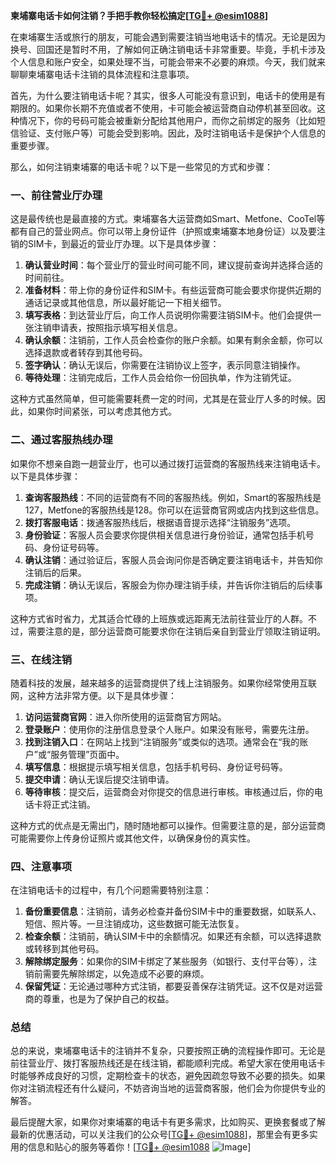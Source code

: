 **柬埔寨电话卡如何注销？手把手教你轻松搞定[[TG💪+ @esim1088](https://t.me/s/esim1088)]**

在柬埔寨生活或旅行的朋友，可能会遇到需要注销当地电话卡的情况。无论是因为换号、回国还是暂时不用，了解如何正确注销电话卡非常重要。毕竟，手机卡涉及个人信息和账户安全，如果处理不当，可能会带来不必要的麻烦。今天，我们就来聊聊柬埔寨电话卡注销的具体流程和注意事项。

首先，为什么要注销电话卡呢？其实，很多人可能没有意识到，电话卡的使用是有期限的。如果你长期不充值或者不使用，卡可能会被运营商自动停机甚至回收。这种情况下，你的号码可能会被重新分配给其他用户，而你之前绑定的服务（比如短信验证、支付账户等）可能会受到影响。因此，及时注销电话卡是保护个人信息的重要步骤。

那么，如何注销柬埔寨的电话卡呢？以下是一些常见的方式和步骤：

### 一、前往营业厅办理

这是最传统也是最直接的方式。柬埔寨各大运营商如Smart、Metfone、CooTel等都有自己的营业网点。你可以带上身份证件（护照或柬埔寨本地身份证）以及要注销的SIM卡，到最近的营业厅办理。以下是具体步骤：

1. **确认营业时间**：每个营业厅的营业时间可能不同，建议提前查询并选择合适的时间前往。
2. **准备材料**：带上你的身份证件和SIM卡。有些运营商可能会要求你提供近期的通话记录或其他信息，所以最好能记一下相关细节。
3. **填写表格**：到达营业厅后，向工作人员说明你需要注销SIM卡。他们会提供一张注销申请表，按照指示填写相关信息。
4. **确认余额**：注销前，工作人员会检查你的账户余额。如果有剩余金额，你可以选择退款或者转存到其他号码。
5. **签字确认**：确认无误后，你需要在注销协议上签字，表示同意注销操作。
6. **等待处理**：注销完成后，工作人员会给你一份回执单，作为注销凭证。

这种方式虽然简单，但可能需要耗费一定的时间，尤其是在营业厅人多的时候。因此，如果你时间紧张，可以考虑其他方式。

### 二、通过客服热线办理

如果你不想亲自跑一趟营业厅，也可以通过拨打运营商的客服热线来注销电话卡。以下是具体步骤：

1. **查询客服热线**：不同的运营商有不同的客服热线。例如，Smart的客服热线是127，Metfone的客服热线是128。你可以在运营商官网或店内找到这些信息。
2. **拨打客服电话**：拨通客服热线后，根据语音提示选择“注销服务”选项。
3. **身份验证**：客服人员会要求你提供相关信息进行身份验证，通常包括手机号码、身份证号码等。
4. **确认注销**：通过验证后，客服人员会询问你是否确定要注销电话卡，并告知你注销后的后果。
5. **完成注销**：确认无误后，客服会为你办理注销手续，并告诉你注销后的后续事项。

这种方式省时省力，尤其适合忙碌的上班族或远距离无法前往营业厅的人群。不过，需要注意的是，部分运营商可能要求你在注销后亲自到营业厅领取注销证明。

### 三、在线注销

随着科技的发展，越来越多的运营商提供了线上注销服务。如果你经常使用互联网，这种方法非常方便。以下是具体步骤：

1. **访问运营商官网**：进入你所使用的运营商官方网站。
2. **登录账户**：使用你的注册信息登录个人账户。如果没有账号，需要先注册。
3. **找到注销入口**：在网站上找到“注销服务”或类似的选项。通常会在“我的账户”或“服务管理”页面中。
4. **填写信息**：根据提示填写相关信息，包括手机号码、身份证号码等。
5. **提交申请**：确认无误后提交注销申请。
6. **等待审核**：提交后，运营商会对你提交的信息进行审核。审核通过后，你的电话卡将正式注销。

这种方式的优点是无需出门，随时随地都可以操作。但需要注意的是，部分运营商可能需要你上传身份证照片或其他文件，以确保身份的真实性。

### 四、注意事项

在注销电话卡的过程中，有几个问题需要特别注意：

1. **备份重要信息**：注销前，请务必检查并备份SIM卡中的重要数据，如联系人、短信、照片等。一旦注销成功，这些数据可能无法恢复。
2. **检查余额**：注销前，确认SIM卡中的余额情况。如果还有余额，可以选择退款或转移到其他号码。
3. **解除绑定服务**：如果你的SIM卡绑定了某些服务（如银行、支付平台等），注销前需要先解除绑定，以免造成不必要的麻烦。
4. **保留凭证**：无论通过哪种方式注销，都要妥善保存注销凭证。这不仅是对运营商的尊重，也是为了保护自己的权益。

### 总结

总的来说，柬埔寨电话卡的注销并不复杂，只要按照正确的流程操作即可。无论是前往营业厅、拨打客服热线还是在线注销，都能顺利完成。希望大家在使用电话卡时能够养成良好的习惯，定期检查卡的状态，避免因疏忽导致不必要的损失。如果你对注销流程还有什么疑问，不妨咨询当地的运营商客服，他们会为你提供专业的解答。

最后提醒大家，如果你对柬埔寨的电话卡有更多需求，比如购买、更换套餐或了解最新的优惠活动，可以关注我们的公众号[[TG💪+ @esim1088](https://t.me/s/esim1088)]，那里会有更多实用的信息和贴心的服务等着你！[[TG💪+ @esim1088](https://t.me/s/esim1088) ![Image](https://i.postimg.cc/4NQfJmqS/Snipaste-2025-05-13-00-14-12.png)]